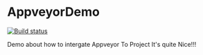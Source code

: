 # AppveyorDemo
[![Build status](https://ci.appveyor.com/api/projects/status/9vx5muamcyj206g6/branch/master?svg=true)](https://ci.appveyor.com/project/RocherKong/appveyordemo/branch/master)

Demo about how to intergate Appveyor To Project
It's quite Nice!!!
